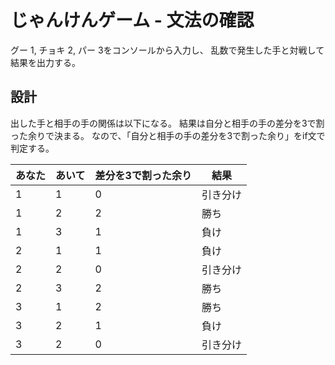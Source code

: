 # じゃんけんゲーム - 文法の確認
グー 1, チョキ 2, パー 3をコンソールから入力し、
乱数で発生した手と対戦して結果を出力する。

## 設計
出した手と相手の手の関係は以下になる。
結果は自分と相手の手の差分を3で割った余りで決まる。
なので、「自分と相手の手の差分を3で割った余り」をif文で判定する。

|  あなた  |  あいて  | 差分を3で割った余り | 結果 |
| ---- | ---- | ---- | ---- |
|  1  |  1  | 0 | 引き分け |
|  1  |  2  | 2 | 勝ち |
|  1  |  3  | 1 | 負け |
|  2  |  1  | 1 | 負け |
|  2  |  2  | 0 | 引き分け |
|  2  |  3  | 2 | 勝ち |
|  3  |  1  | 2 | 勝ち |
|  3  |  2  | 1 | 負け |
|  3  |  2  | 0 | 引き分け |
